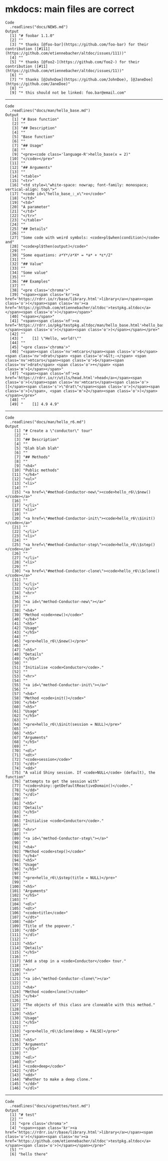 # mkdocs: main files are correct

    Code
      .readlines("docs/NEWS.md")
    Output
      [1] "# foobar 1.1.0"                                                                                                                     
      [2] ""                                                                                                                                   
      [3] "* thanks [@foo-bar](https://github.com/foo-bar) for their contribution ([#111](https://github.com/etiennebacher/altdoc/issues/111))"
      [4] ""                                                                                                                                   
      [5] "* thanks [@foo2-](https://github.com/foo2-) for their contribution ([#11](https://github.com/etiennebacher/altdoc/issues/11))"      
      [6] ""                                                                                                                                   
      [7] "* thanks [@JohnDoe](https://github.com/JohnDoe), [@JaneDoe](https://github.com/JaneDoe)"                                            
      [8] ""                                                                                                                                   
      [9] "* this should not be linked: foo.bar@email.com"                                                                                     

---

    Code
      .readlines("docs/man/hello_base.md")
    Output
       [1] "# Base function"                                                                                                                                                                                                                                                                                                
       [2] ""                                                                                                                                                                                                                                                                                                               
       [3] "## Description"                                                                                                                                                                                                                                                                                                 
       [4] ""                                                                                                                                                                                                                                                                                                               
       [5] "Base function"                                                                                                                                                                                                                                                                                                  
       [6] ""                                                                                                                                                                                                                                                                                                               
       [7] "## Usage"                                                                                                                                                                                                                                                                                                       
       [8] ""                                                                                                                                                                                                                                                                                                               
       [9] "<pre><code class='language-R'>hello_base(x = 2)"                                                                                                                                                                                                                                                                
      [10] "</code></pre>"                                                                                                                                                                                                                                                                                                  
      [11] ""                                                                                                                                                                                                                                                                                                               
      [12] "## Arguments"                                                                                                                                                                                                                                                                                                   
      [13] ""                                                                                                                                                                                                                                                                                                               
      [14] "<table>"                                                                                                                                                                                                                                                                                                        
      [15] "<tr>"                                                                                                                                                                                                                                                                                                           
      [16] "<td style=\"white-space: nowrap; font-family: monospace; vertical-align: top\">"                                                                                                                                                                                                                                
      [17] "<code id=\"hello_base_:_x\">x</code>"                                                                                                                                                                                                                                                                           
      [18] "</td>"                                                                                                                                                                                                                                                                                                          
      [19] "<td>"                                                                                                                                                                                                                                                                                                           
      [20] "A parameter"                                                                                                                                                                                                                                                                                                    
      [21] "</td>"                                                                                                                                                                                                                                                                                                          
      [22] "</tr>"                                                                                                                                                                                                                                                                                                          
      [23] "</table>"                                                                                                                                                                                                                                                                                                       
      [24] ""                                                                                                                                                                                                                                                                                                               
      [25] "## Details"                                                                                                                                                                                                                                                                                                     
      [26] ""                                                                                                                                                                                                                                                                                                               
      [27] "Some code with weird symbols: <code>pl$when(condition)</code> and"                                                                                                                                                                                                                                              
      [28] "<code>pl$then(output)</code>"                                                                                                                                                                                                                                                                                   
      [29] ""                                                                                                                                                                                                                                                                                                               
      [30] "Some equations: ∂*Y*/∂*X* = *a* + *ε*/2"                                                                                                                                                                                                                                                                        
      [31] ""                                                                                                                                                                                                                                                                                                               
      [32] "## Value"                                                                                                                                                                                                                                                                                                       
      [33] ""                                                                                                                                                                                                                                                                                                               
      [34] "Some value"                                                                                                                                                                                                                                                                                                     
      [35] ""                                                                                                                                                                                                                                                                                                               
      [36] "## Examples"                                                                                                                                                                                                                                                                                                    
      [37] ""                                                                                                                                                                                                                                                                                                               
      [38] "<pre class='chroma'>"                                                                                                                                                                                                                                                                                           
      [39] "<span><span class='kr'><a href='https://rdrr.io/r/base/library.html'>library</a></span><span class='o'>(</span><span class='nv'><a href='https://github.com/etiennebacher/altdoc'>testpkg.altdoc</a></span><span class='o'>)</span></span>"                                                                     
      [40] "<span></span>"                                                                                                                                                                                                                                                                                                  
      [41] "<span><span class='nf'><a href='https://rdrr.io/pkg/testpkg.altdoc/man/hello_base.html'>hello_base</a></span><span class='o'>(</span><span class='o'>)</span></span></pre>"                                                                                                                                     
      [42] ""                                                                                                                                                                                                                                                                                                               
      [43] "    [1] \"Hello, world!\""                                                                                                                                                                                                                                                                                      
      [44] ""                                                                                                                                                                                                                                                                                                               
      [45] "<pre class='chroma'>"                                                                                                                                                                                                                                                                                           
      [46] "<span><span class='nv'>mtcars</span><span class='o'>$</span><span class='nv'>drat</span> <span class='o'>&lt;-</span> <span class='nv'>mtcars</span><span class='o'>$</span><span class='nv'>drat</span> <span class='o'>+</span> <span class='m'>1</span></span>"                                              
      [47] "<span><span class='nf'><a href='https://rdrr.io/r/utils/head.html'>head</a></span><span class='o'>(</span><span class='nv'>mtcars</span><span class='o'>[[</span><span class='s'>\"drat\"</span><span class='o'>]</span><span class='o'>]</span>, <span class='m'>2</span><span class='o'>)</span></span></pre>"
      [48] ""                                                                                                                                                                                                                                                                                                               
      [49] "    [1] 4.9 4.9"                                                                                                                                                                                                                                                                                                

---

    Code
      .readlines("docs/man/hello_r6.md")
    Output
        [1] "# Create a \"conductor\" tour"                                          
        [2] ""                                                                       
        [3] "## Description"                                                         
        [4] ""                                                                       
        [5] "blah blah blah"                                                         
        [6] ""                                                                       
        [7] "## Methods"                                                             
        [8] ""                                                                       
        [9] "<h4>"                                                                   
       [10] "Public methods"                                                         
       [11] "</h4>"                                                                  
       [12] "<ul>"                                                                   
       [13] "<li>"                                                                   
       [14] ""                                                                       
       [15] "<a href=\"#method-Conductor-new\"><code>hello_r6\\$new()</code></a>"    
       [16] ""                                                                       
       [17] "</li>"                                                                  
       [18] "<li>"                                                                   
       [19] ""                                                                       
       [20] "<a href=\"#method-Conductor-init\"><code>hello_r6\\$init()</code></a>"  
       [21] ""                                                                       
       [22] "</li>"                                                                  
       [23] "<li>"                                                                   
       [24] ""                                                                       
       [25] "<a href=\"#method-Conductor-step\"><code>hello_r6\\$step()</code></a>"  
       [26] ""                                                                       
       [27] "</li>"                                                                  
       [28] "<li>"                                                                   
       [29] ""                                                                       
       [30] "<a href=\"#method-Conductor-clone\"><code>hello_r6\\$clone()</code></a>"
       [31] ""                                                                       
       [32] "</li>"                                                                  
       [33] "</ul>"                                                                  
       [34] "<hr>"                                                                   
       [35] ""                                                                       
       [36] "<a id=\"method-Conductor-new\"></a>"                                    
       [37] ""                                                                       
       [38] "<h4>"                                                                   
       [39] "Method <code>new()</code>"                                              
       [40] "</h4>"                                                                  
       [41] "<h5>"                                                                   
       [42] "Usage"                                                                  
       [43] "</h5>"                                                                  
       [44] ""                                                                       
       [45] "<pre>hello_r6\\$new()</pre>"                                            
       [46] ""                                                                       
       [47] "<h5>"                                                                   
       [48] "Details"                                                                
       [49] "</h5>"                                                                  
       [50] ""                                                                       
       [51] "Initialise <code>Conductor</code>."                                     
       [52] ""                                                                       
       [53] "<hr>"                                                                   
       [54] ""                                                                       
       [55] "<a id=\"method-Conductor-init\"></a>"                                   
       [56] ""                                                                       
       [57] "<h4>"                                                                   
       [58] "Method <code>init()</code>"                                             
       [59] "</h4>"                                                                  
       [60] "<h5>"                                                                   
       [61] "Usage"                                                                  
       [62] "</h5>"                                                                  
       [63] ""                                                                       
       [64] "<pre>hello_r6\\$init(session = NULL)</pre>"                             
       [65] ""                                                                       
       [66] "<h5>"                                                                   
       [67] "Arguments"                                                              
       [68] "</h5>"                                                                  
       [69] ""                                                                       
       [70] "<dl>"                                                                   
       [71] "<dt>"                                                                   
       [72] "<code>session</code>"                                                   
       [73] "</dt>"                                                                  
       [74] "<dd>"                                                                   
       [75] "A valid Shiny session. If <code>NULL</code> (default), the function"    
       [76] "attempts to get the session with"                                       
       [77] "<code>shiny::getDefaultReactiveDomain()</code>."                        
       [78] "</dd>"                                                                  
       [79] "</dl>"                                                                  
       [80] ""                                                                       
       [81] "<h5>"                                                                   
       [82] "Details"                                                                
       [83] "</h5>"                                                                  
       [84] ""                                                                       
       [85] "Initialise <code>Conductor</code>."                                     
       [86] ""                                                                       
       [87] "<hr>"                                                                   
       [88] ""                                                                       
       [89] "<a id=\"method-Conductor-step\"></a>"                                   
       [90] ""                                                                       
       [91] "<h4>"                                                                   
       [92] "Method <code>step()</code>"                                             
       [93] "</h4>"                                                                  
       [94] "<h5>"                                                                   
       [95] "Usage"                                                                  
       [96] "</h5>"                                                                  
       [97] ""                                                                       
       [98] "<pre>hello_r6\\$step(title = NULL)</pre>"                               
       [99] ""                                                                       
      [100] "<h5>"                                                                   
      [101] "Arguments"                                                              
      [102] "</h5>"                                                                  
      [103] ""                                                                       
      [104] "<dl>"                                                                   
      [105] "<dt>"                                                                   
      [106] "<code>title</code>"                                                     
      [107] "</dt>"                                                                  
      [108] "<dd>"                                                                   
      [109] "Title of the popover."                                                  
      [110] "</dd>"                                                                  
      [111] "</dl>"                                                                  
      [112] ""                                                                       
      [113] "<h5>"                                                                   
      [114] "Details"                                                                
      [115] "</h5>"                                                                  
      [116] ""                                                                       
      [117] "Add a step in a <code>Conductor</code> tour."                           
      [118] ""                                                                       
      [119] "<hr>"                                                                   
      [120] ""                                                                       
      [121] "<a id=\"method-Conductor-clone\"></a>"                                  
      [122] ""                                                                       
      [123] "<h4>"                                                                   
      [124] "Method <code>clone()</code>"                                            
      [125] "</h4>"                                                                  
      [126] ""                                                                       
      [127] "The objects of this class are cloneable with this method."              
      [128] ""                                                                       
      [129] "<h5>"                                                                   
      [130] "Usage"                                                                  
      [131] "</h5>"                                                                  
      [132] ""                                                                       
      [133] "<pre>hello_r6\\$clone(deep = FALSE)</pre>"                              
      [134] ""                                                                       
      [135] "<h5>"                                                                   
      [136] "Arguments"                                                              
      [137] "</h5>"                                                                  
      [138] ""                                                                       
      [139] "<dl>"                                                                   
      [140] "<dt>"                                                                   
      [141] "<code>deep</code>"                                                      
      [142] "</dt>"                                                                  
      [143] "<dd>"                                                                   
      [144] "Whether to make a deep clone."                                          
      [145] "</dd>"                                                                  
      [146] "</dl>"                                                                  

---

    Code
      .readlines("docs/vignettes/test.md")
    Output
      [1] "# test"                                                                                                                                                                                                                                          
      [2] ""                                                                                                                                                                                                                                                
      [3] "<pre class='chroma'>"                                                                                                                                                                                                                            
      [4] "<span><span class='kr'><a href='https://rdrr.io/r/base/library.html'>library</a></span><span class='o'>(</span><span class='nv'><a href='https://github.com/etiennebacher/altdoc'>testpkg.altdoc</a></span><span class='o'>)</span></span></pre>"
      [5] ""                                                                                                                                                                                                                                                
      [6] "hello there"                                                                                                                                                                                                                                     

